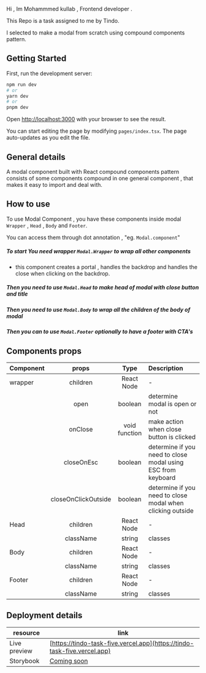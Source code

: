 
Hi , Im Mohammmed kullab , Frontend developer .

This Repo is a task assigned to me by Tindo.

I selected to make a modal from scratch using compound components pattern.

## Getting Started

First, run the development server:

```bash
npm run dev
# or
yarn dev
# or
pnpm dev
```

Open [http://localhost:3000](http://localhost:3000) with your browser to see the result.

You can start editing the page by modifying `pages/index.tsx`. The page auto-updates as you edit the file.

## General details

A modal component built with React compound components pattern consists of some components compound in one general component , that makes it easy to import and deal with.

## How to use

To use Modal Component , you have these components inside modal `Wrapper` , `Head` , `Body` and `Footer`.

You can access them through dot annotation , "eg. `Modal.component`"

##### To start You need wrapper `Modal.Wrapper` to wrap all other components

- this component creates a portal , handles the backdrop and handles the close when clicking on the backdrop.

##### Then you need to use  `Modal.Head` to make head of modal with close button and title

##### Then you need to use  `Modal.Body` to wrap all the children of the body of modal

##### Then you can to use  `Modal.Footer` optionally to have a footer with CTA's

## Components props

| Component      | props    | Type          | Description          |
| :---        |    :----:   |          :---: |          :---|
| wrapper  | children | React Node | -    |
|          | open | boolean | determine modal is open or not   |
|          | onClose | void function | make action when close button is clicked   |
|          | closeOnEsc | boolean | determine if you need to close modal using ESC from keyboard   |
|          | closeOnClickOutside | boolean | determine if you need to close modal when clicking outside |
| Head  | children | React Node | -    |
|          | className | string | classes   |
| Body  | children | React Node | -    |
|          | className | string | classes   |
| Footer  | children | React Node | -    |
|          | className | string | classes   |

## Deployment details

| resource  | link  |
|---|---|
|  Live preview  | [https://tindo-task-five.vercel.app](https://tindo-task-five.vercel.app)   |
|  Storybook  | [Coming soon](https://tindo-task-five.vercel.app)   |
